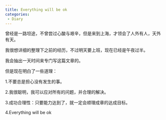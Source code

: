 ```yaml
---
title: Everything will be ok
categories:   
 - Diary
---
```


曾经是一路坦途，不曾尝过心酸与艰辛，但是来到上海，才领会了人外有人，天外有天。

我很想详细的整理下之前的经历，不过明天要上班，现在已经是午夜过半。

我会抽出一天时间来专门写这篇文章的。

但是现在明白了一些道理：

1.不要总是担心没有发生的事。

2.我很聪明，我可以应对所有的问题，并合理的解决。

3.成功合理性：只要能力达到了，就一定会顺理成章的达成目标。

4.Everything will be ok
